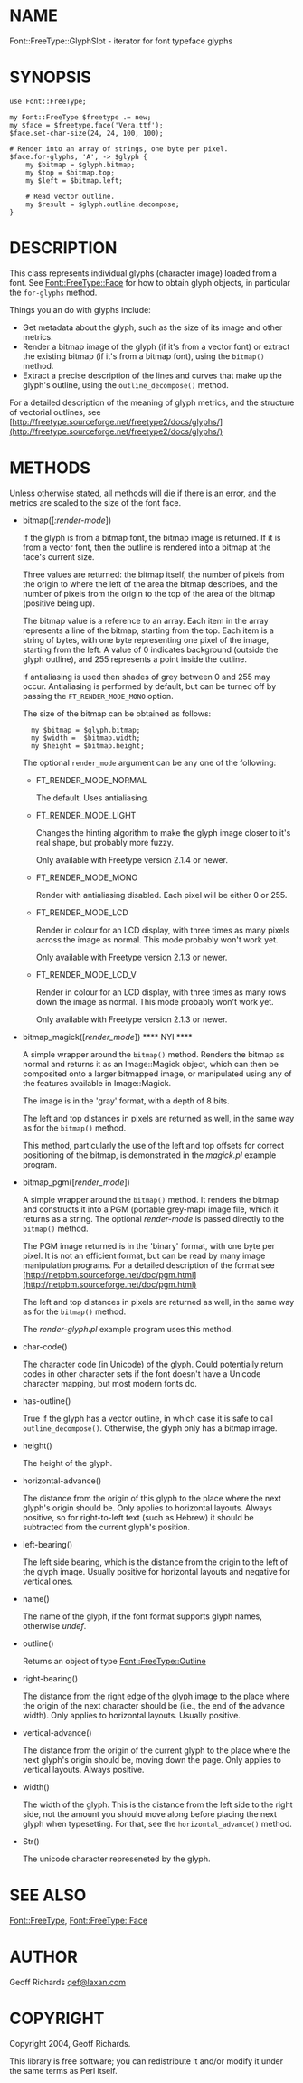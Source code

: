 # NAME

Font::FreeType::GlyphSlot - iterator for font typeface glyphs

# SYNOPSIS

    use Font::FreeType;

    my Font::FreeType $freetype .= new;
    my $face = $freetype.face('Vera.ttf');
    $face.set-char-size(24, 24, 100, 100);

    # Render into an array of strings, one byte per pixel.
    $face.for-glyphs, 'A', -> $glyph {
        my $bitmap = $glyph.bitmap;
        my $top = $bitmap.top;
        my $left = $bitmap.left;

        # Read vector outline.
        my $result = $glyph.outline.decompose;
    }

# DESCRIPTION

This class represents individual glyphs (character image) loaded from
a font.  See [Font::FreeType::Face](lib/Font/FreeType/Face.md) for how to
obtain glyph objects, in particular the `for-glyphs` method.

Things you an do with glyphs include:

- Get metadata about the glyph, such as the size of its image and other
metrics.
- Render a bitmap image of the glyph (if it's from a vector font) or
extract the existing bitmap (if it's from a bitmap font), using the
`bitmap()` method.
- Extract a precise description of the lines and curves that make up
the glyph's outline, using the `outline_decompose()` method.

For a detailed description of the meaning of glyph metrics, and
the structure of vectorial outlines,
see [http://freetype.sourceforge.net/freetype2/docs/glyphs/](http://freetype.sourceforge.net/freetype2/docs/glyphs/)

# METHODS

Unless otherwise stated, all methods will die if there is an error,
and the metrics are scaled to the size of the font face.

- bitmap(\[_:render-mode_\])

    If the glyph is from a bitmap font, the bitmap image is returned.  If
    it is from a vector font, then the outline is rendered into a bitmap
    at the face's current size.

    Three values are returned: the bitmap itself, the number of pixels from
    the origin to where the left of the area the bitmap describes, and the
    number of pixels from the origin to the top of the area of the bitmap
    (positive being up).

    The bitmap value is a reference to an array.  Each item in the array
    represents a line of the bitmap, starting from the top.  Each item is
    a string of bytes, with one byte representing one pixel of the image,
    starting from the left.  A value of 0 indicates background (outside the
    glyph outline), and 255 represents a point inside the outline.

    If antialiasing is used then shades of grey between 0 and 255 may occur.
    Antialiasing is performed by default, but can be turned off by passing
    the `FT_RENDER_MODE_MONO` option.

    The size of the bitmap can be obtained as follows:

        my $bitmap = $glyph.bitmap;
        my $width =  $bitmap.width;
        my $height = $bitmap.height;

    The optional `render_mode` argument can be any one of the following:

    - FT\_RENDER\_MODE\_NORMAL

        The default.  Uses antialiasing.

    - FT\_RENDER\_MODE\_LIGHT

        Changes the hinting algorithm to make the glyph image closer to it's
        real shape, but probably more fuzzy.

        Only available with Freetype version 2.1.4 or newer.

    - FT\_RENDER\_MODE\_MONO

        Render with antialiasing disabled.  Each pixel will be either 0 or 255.

    - FT\_RENDER\_MODE\_LCD

        Render in colour for an LCD display, with three times as many pixels
        across the image as normal.  This mode probably won't work yet.

        Only available with Freetype version 2.1.3 or newer.

    - FT\_RENDER\_MODE\_LCD\_V

        Render in colour for an LCD display, with three times as many rows
        down the image as normal.  This mode probably won't work yet.

        Only available with Freetype version 2.1.3 or newer.

- bitmap\_magick(\[_render\_mode_\])   \*\*\*\* NYI \*\*\*\*

    A simple wrapper around the `bitmap()` method.  Renders the bitmap as
    normal and returns it as an Image::Magick object,
    which can then be composited onto a larger bitmapped image, or manipulated
    using any of the features available in Image::Magick.

    The image is in the 'gray' format, with a depth of 8 bits.

    The left and top distances in pixels are returned as well, in the
    same way as for the `bitmap()` method.

    This method, particularly the use of the left and top offsets for
    correct positioning of the bitmap, is demonstrated in the
    _magick.pl_ example program.

- bitmap\_pgm(\[_render\_mode_\])

    A simple wrapper around the `bitmap()` method.  It renders the bitmap
    and constructs it into a PGM (portable grey-map) image file, which it
    returns as a string.  The optional _render-mode_ is passed directly
    to the `bitmap()` method.

    The PGM image returned is in the 'binary' format, with one byte per
    pixel.  It is not an efficient format, but can be read by many image
    manipulation programs.  For a detailed description of the format
    see [http://netpbm.sourceforge.net/doc/pgm.html](http://netpbm.sourceforge.net/doc/pgm.html)

    The left and top distances in pixels are returned as well, in the
    same way as for the `bitmap()` method.

    The _render-glyph.pl_ example program uses this method.

- char-code()

    The character code (in Unicode) of the glyph.  Could potentially
    return codes in other character sets if the font doesn't have a Unicode
    character mapping, but most modern fonts do.

- has-outline()

    True if the glyph has a vector outline, in which case it is safe to
    call `outline_decompose()`.  Otherwise, the glyph only has a bitmap
    image.

- height()

    The height of the glyph.

- horizontal-advance()

    The distance from the origin of this glyph to the place where the next
    glyph's origin should be.  Only applies to horizontal layouts.  Always
    positive, so for right-to-left text (such as Hebrew) it should be
    subtracted from the current glyph's position.

- left-bearing()

    The left side bearing, which is the distance from the origin to
    the left of the glyph image.  Usually positive for horizontal layouts
    and negative for vertical ones.

- name()

    The name of the glyph, if the font format supports glyph names,
    otherwise _undef_.

- outline()

    Returns an object of type [Font::FreeType::Outline](Outline.md)

- right-bearing()

    The distance from the right edge of the glyph image to the place where
    the origin of the next character should be (i.e., the end of the
    advance width).  Only applies to horizontal layouts.  Usually positive.

- vertical-advance()

    The distance from the origin of the current glyph to the place where
    the next glyph's origin should be, moving down the page.  Only applies
    to vertical layouts.  Always positive.

- width()

    The width of the glyph.  This is the distance from the left
    side to the right side, not the amount you should move along before
    placing the next glyph when typesetting.  For that, see
    the `horizontal_advance()` method.

- Str()

    The unicode character represeneted by the glyph.

# SEE ALSO

[Font::FreeType](../../../README.md),
[Font::FreeType::Face](Face.md)

# AUTHOR

Geoff Richards <qef@laxan.com>

# COPYRIGHT

Copyright 2004, Geoff Richards.

This library is free software; you can redistribute it and/or
modify it under the same terms as Perl itself.
